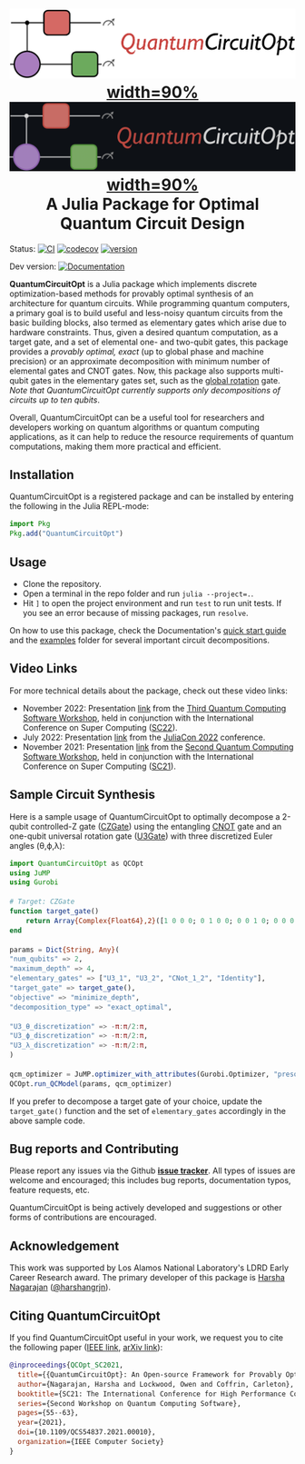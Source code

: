 <h1 align="center" margin=0px>
  <!-- <img src="https://github.com/harshangrjn/QuantumCircuitOpt.jl/blob/master/docs/src/assets/logo_header_light.png#gh-light-mode-only" width=90%>
  <img src="https://github.com/harshangrjn/QuantumCircuitOpt.jl/blob/master/docs/src/assets/logo_header_dark.png#gh-dark-mode-only"   width=90%>
  <br> -->
    <a href="https://github.com#gh-light-mode-only">
  <img src="https://github.com/harshangrjn/QuantumCircuitOpt.jl/blob/master/docs/src/assets/logo_header_light.png#gh-light-mode-only"> width=90%
  </a>
  <a href="https://github.com#gh-dark-mode-only">
    <img src="https://github.com/harshangrjn/QuantumCircuitOpt.jl/blob/master/docs/src/assets/logo_header_dark.png#gh-dark-mode-only"> width=90%
  </a>
  <br>
  A Julia Package for Optimal Quantum Circuit Design
</h1>

Status:
[![CI](https://github.com/harshangrjn/QuantumCircuitOpt.jl/actions/workflows/ci.yml/badge.svg)](https://github.com/harshangrjn/QuantumCircuitOpt.jl/actions/workflows/ci.yml)
[![codecov](https://codecov.io/gh/harshangrjn/QuantumCircuitOpt.jl/branch/master/graph/badge.svg?token=KGJWIV6QF4)](https://codecov.io/gh/harshangrjn/QuantumCircuitOpt.jl)
[![version](https://juliahub.com/docs/QuantumCircuitOpt/version.svg)](https://juliahub.com/ui/Packages/QuantumCircuitOpt/dwSy1)

<!-- Stable version: [![Documentation](https://github.com/harshangrjn/QuantumCircuitOpt.jl/actions/workflows/documentation.yml/badge.svg)](https://harshangrjn.github.io/QuantumCircuitOpt.jl/stable/) -->
Dev version: [![Documentation](https://github.com/harshangrjn/QuantumCircuitOpt.jl/actions/workflows/documentation.yml/badge.svg)](https://harshangrjn.github.io/QuantumCircuitOpt.jl/dev/)


<!-- # QuantumCircuitOpt.jl -->
**QuantumCircuitOpt** is a Julia package which implements discrete optimization-based methods for provably optimal synthesis of an architecture for quantum circuits. While programming quantum computers, a primary goal is to build useful and less-noisy quantum circuits from the basic building blocks, also termed as elementary gates which arise due to hardware constraints. Thus, given a desired quantum computation, as a target gate, and a set of elemental one- and two-qubit gates, this package provides a _provably optimal, exact_ (up to global phase and machine precision) or an approximate decomposition with minimum number of elemental gates and CNOT gates. Now, this package also supports multi-qubit gates in the elementary gates set, such as the [global rotation](https://harshangrjn.github.io/QuantumCircuitOpt.jl/dev/multi_qubit_gates/#GRGate) gate. _Note that QuantumCircuitOpt currently supports only decompositions of circuits up to ten qubits_.

Overall, QuantumCircuitOpt can be a useful tool for researchers and developers working on quantum algorithms or quantum computing applications, as it can help to reduce the resource requirements of quantum computations, making them more practical and efficient.

## Installation
QuantumCircuitOpt is a registered package and can be installed by entering the following in the Julia REPL-mode:
```julia
import Pkg
Pkg.add("QuantumCircuitOpt")
```

## Usage
- Clone the repository.
- Open a terminal in the repo folder and run `julia --project=.`.
- Hit `]` to open the project environment and run `test` to run unit tests. If
  you see an error because of missing packages, run `resolve`.

On how to use this package, check the Documentation's [quick start guide](https://harshangrjn.github.io/QuantumCircuitOpt.jl/dev/quickguide/#Sample-circuit-decomposition) and the [examples](https://github.com/harshangrjn/QuantumCircuitOpt.jl/tree/master/examples) folder for several important circuit decompositions.

## Video Links
For more technical details about the package, check out these video links: 
- November 2022: Presentation [link](https://vimeo.com/771366943/01810daa4e) from the [Third Quantum Computing Software Workshop](https://sc22.supercomputing.org/session/?sess=sess423), held in conjunction with the International Conference on Super Computing ([SC22](https://sc22.supercomputing.org)).
- July 2022: Presentation [link](https://www.youtube.com/watch?v=OeONXwD4JJY) from the [JuliaCon 2022](https://pretalx.com/juliacon-2022/talk/KJTGC3/) conference. 
- November 2021: Presentation [link](https://www.youtube.com/watch?v=sf1HJW5Vmio) from the [Second Quantum Computing Software Workshop](https://sc21.supercomputing.org/session/?sess=sess345), held in conjunction with the International Conference on Super Computing ([SC21](https://sc21.supercomputing.org)). 

## Sample Circuit Synthesis
Here is a sample usage of QuantumCircuitOpt to optimally decompose a 2-qubit controlled-Z gate ([CZGate](https://harshangrjn.github.io/QuantumCircuitOpt.jl/dev/2_qubit_gates/#CZGate)) using the entangling [CNOT](https://harshangrjn.github.io/QuantumCircuitOpt.jl/dev/2_qubit_gates/#CNotGate) gate and an one-qubit universal rotation gate ([U3Gate](https://harshangrjn.github.io/QuantumCircuitOpt.jl/dev/1_qubit_gates/#U3Gate)) with three discretized Euler angles (θ,ϕ,λ):

```julia
import QuantumCircuitOpt as QCOpt
using JuMP
using Gurobi

# Target: CZGate
function target_gate()
    return Array{Complex{Float64},2}([1 0 0 0; 0 1 0 0; 0 0 1 0; 0 0 0 -1]) 
end

params = Dict{String, Any}(
"num_qubits" => 2, 
"maximum_depth" => 4,    
"elementary_gates" => ["U3_1", "U3_2", "CNot_1_2", "Identity"],
"target_gate" => target_gate(),
"objective" => "minimize_depth",
"decomposition_type" => "exact_optimal",
       
"U3_θ_discretization" => -π:π/2:π,
"U3_ϕ_discretization" => -π:π/2:π,
"U3_λ_discretization" => -π:π/2:π,
)

qcm_optimizer = JuMP.optimizer_with_attributes(Gurobi.Optimizer, "presolve" => 1) 
QCOpt.run_QCModel(params, qcm_optimizer)
```
If you prefer to decompose a target gate of your choice, update the `target_gate()` function and the 
set of `elementary_gates` accordingly in the above sample code. 

## Bug reports and Contributing
Please report any issues via the Github **[issue tracker](https://github.com/harshangrjn/QuantumCircuitOpt.jl/issues)**. All types of issues are welcome and encouraged; this includes bug reports, documentation typos, feature requests, etc. 

QuantumCircuitOpt is being actively developed and suggestions or other forms of contributions are encouraged. 

## Acknowledgement
This work was supported by Los Alamos National Laboratory's LDRD Early Career Research award. The primary developer of this package is [Harsha Nagarajan](http://harshanagarajan.com) ([@harshangrjn](https://github.com/harshangrjn)).

## Citing QuantumCircuitOpt
If you find QuantumCircuitOpt useful in your work, we request you to cite the following paper ([IEEE link](https://doi.org/10.1109/QCS54837.2021.00010), [arXiv link](https://arxiv.org/abs/2111.11674)): 
```bibtex
@inproceedings{QCOpt_SC2021,
  title={{QuantumCircuitOpt}: An Open-source Framework for Provably Optimal Quantum Circuit Design},
  author={Nagarajan, Harsha and Lockwood, Owen and Coffrin, Carleton},
  booktitle={SC21: The International Conference for High Performance Computing, Networking, Storage, and Analysis},
  series={Second Workshop on Quantum Computing Software},
  pages={55--63},
  year={2021},
  doi={10.1109/QCS54837.2021.00010},
  organization={IEEE Computer Society}
}
```